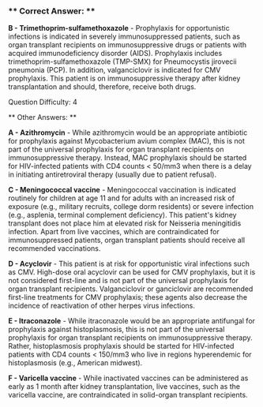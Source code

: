 ### ** Correct Answer: **

**B - Trimethoprim-sulfamethoxazole** - Prophylaxis for opportunistic infections is indicated in severely immunosuppressed patients, such as organ transplant recipients on immunosuppressive drugs or patients with acquired immunodeficiency disorder (AIDS). Prophylaxis includes trimethoprim-sulfamethoxazole (TMP-SMX) for Pneumocystis jirovecii pneumonia (PCP). In addition, valganciclovir is indicated for CMV prophylaxis. This patient is on immunosuppressive therapy after kidney transplantation and should, therefore, receive both drugs.

Question Difficulty: 4

** Other Answers: **

**A - Azithromycin** - While azithromycin would be an appropriate antibiotic for prophylaxis against Mycobacterium avium complex (MAC), this is not part of the universal prophylaxis for organ transplant recipients on immunosuppressive therapy. Instead, MAC prophylaxis should be started for HIV-infected patients with CD4 counts < 50/mm3 when there is a delay in initiating antiretroviral therapy (usually due to patient refusal).

**C - Meningococcal vaccine** - Meningococcal vaccination is indicated routinely for children at age 11 and for adults with an increased risk of exposure (e.g., military recruits, college dorm residents) or severe infection (e.g., asplenia, terminal complement deficiency). This patient's kidney transplant does not place him at elevated risk for Neisseria meningitidis infection. Apart from live vaccines, which are contraindicated for immunosuppressed patients, organ transplant patients should receive all recommended vaccinations.

**D - Acyclovir** - This patient is at risk for opportunistic viral infections such as CMV. High-dose oral acyclovir can be used for CMV prophylaxis, but it is not considered first-line and is not part of the universal prophylaxis for organ transplant recipients. Valganciclovir or ganciclovir are recommended first-line treatments for CMV prophylaxis; these agents also decrease the incidence of reactivation of other herpes virus infections.

**E - Itraconazole** - While itraconazole would be an appropriate antifungal for prophylaxis against histoplasmosis, this is not part of the universal prophylaxis for organ transplant recipients on immunosuppressive therapy. Rather, histoplasmosis prophylaxis should be started for HIV-infected patients with CD4 counts < 150/mm3 who live in regions hyperendemic for histoplasmosis (e.g., American midwest).

**F - Varicella vaccine** - While inactivated vaccines can be administered as early as 1 month after kidney transplantation, live vaccines, such as the varicella vaccine, are contraindicated in solid-organ transplant recipients.

